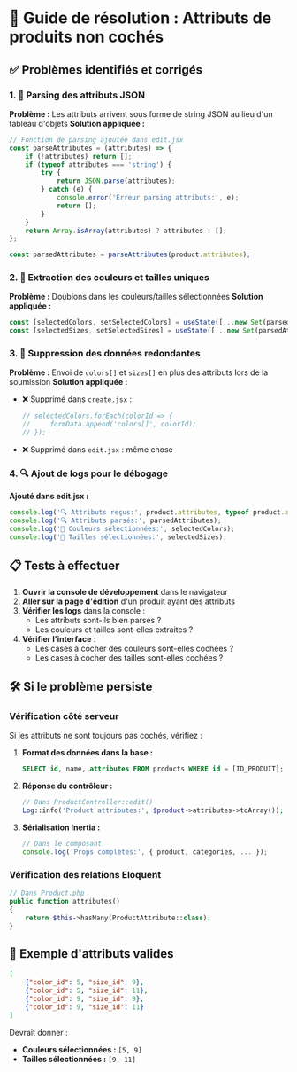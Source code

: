 # 🔧 Guide de résolution : Attributs de produits non cochés

## ✅ Problèmes identifiés et corrigés

### 1. 🎯 Parsing des attributs JSON
**Problème :** Les attributs arrivent sous forme de string JSON au lieu d'un tableau d'objets
**Solution appliquée :**
```jsx
// Fonction de parsing ajoutée dans edit.jsx
const parseAttributes = (attributes) => {
    if (!attributes) return [];
    if (typeof attributes === 'string') {
        try {
            return JSON.parse(attributes);
        } catch (e) {
            console.error('Erreur parsing attributs:', e);
            return [];
        }
    }
    return Array.isArray(attributes) ? attributes : [];
};

const parsedAttributes = parseAttributes(product.attributes);
```

### 2. 🎨 Extraction des couleurs et tailles uniques
**Problème :** Doublons dans les couleurs/tailles sélectionnées
**Solution appliquée :**
```jsx
const [selectedColors, setSelectedColors] = useState([...new Set(parsedAttributes.map(attr => attr.color_id).filter(Boolean))] || []);
const [selectedSizes, setSelectedSizes] = useState([...new Set(parsedAttributes.map(attr => attr.size_id).filter(Boolean))] || []);
```

### 3. 🚫 Suppression des données redondantes
**Problème :** Envoi de `colors[]` et `sizes[]` en plus des attributs lors de la soumission
**Solution appliquée :**
- ❌ Supprimé dans `create.jsx` : 
  ```jsx
  // selectedColors.forEach(colorId => {
  //     formData.append('colors[]', colorId);
  // });
  ```
- ❌ Supprimé dans `edit.jsx` : même chose

### 4. 🔍 Ajout de logs pour le débogage
**Ajouté dans edit.jsx :**
```jsx
console.log('🔍 Attributs reçus:', product.attributes, typeof product.attributes);
console.log('🔍 Attributs parsés:', parsedAttributes);
console.log('🎨 Couleurs sélectionnées:', selectedColors);
console.log('📏 Tailles sélectionnées:', selectedSizes);
```

## 📋 Tests à effectuer

1. **Ouvrir la console de développement** dans le navigateur
2. **Aller sur la page d'édition** d'un produit ayant des attributs
3. **Vérifier les logs** dans la console :
   - Les attributs sont-ils bien parsés ?
   - Les couleurs et tailles sont-elles extraites ?
4. **Vérifier l'interface** :
   - Les cases à cocher des couleurs sont-elles cochées ?
   - Les cases à cocher des tailles sont-elles cochées ?

## 🛠️ Si le problème persiste

### Vérification côté serveur
Si les attributs ne sont toujours pas cochés, vérifiez :

1. **Format des données dans la base :**
   ```sql
   SELECT id, name, attributes FROM products WHERE id = [ID_PRODUIT];
   ```

2. **Réponse du contrôleur :**
   ```php
   // Dans ProductController::edit()
   Log::info('Product attributes:', $product->attributes->toArray());
   ```

3. **Sérialisation Inertia :**
   ```jsx
   // Dans le composant
   console.log('Props complètes:', { product, categories, ... });
   ```

### Vérification des relations Eloquent
```php
// Dans Product.php
public function attributes()
{
    return $this->hasMany(ProductAttribute::class);
}
```

## 🎯 Exemple d'attributs valides
```json
[
    {"color_id": 5, "size_id": 9},
    {"color_id": 5, "size_id": 11},
    {"color_id": 9, "size_id": 9},
    {"color_id": 9, "size_id": 11}
]
```
Devrait donner :
- **Couleurs sélectionnées :** `[5, 9]`
- **Tailles sélectionnées :** `[9, 11]`